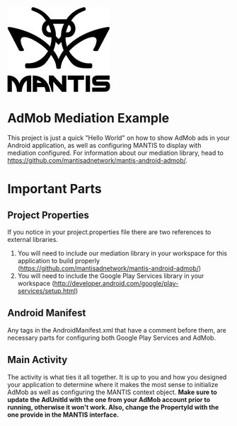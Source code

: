![mantis ad network](https://github.com/mantisadnetwork/mantis-android-admob/raw/master/images/logo.png)

# AdMob Mediation Example

This project is just a quick "Hello World" on how to show AdMob ads in your Android application, as well as configuring MANTIS to display with mediation configured. For information about our mediation library, head to https://github.com/mantisadnetwork/mantis-android-admob/.

# Important Parts

## Project Properties

If you notice in your project.properties file there are two references to external libraries.

1. You will need to include our mediation library in your workspace for this application to build properly (https://github.com/mantisadnetwork/mantis-android-admob/)
2. You will need to include the Google Play Services library in your workspace (http://developer.android.com/google/play-services/setup.html)

## Android Manifest

Any tags in the AndroidManifest.xml that have a comment before them, are necessary parts for configuring both Google Play Services and AdMob.

## Main Activity

The activity is what ties it all together. It is up to you and how you designed your application to determine where it makes the most sense to initialize AdMob as well as configuring the MANTIS context object. **Make sure to update the AdUnitId with the one from your AdMob account prior to running, otherwise it won't work. Also, change the PropertyId with the one provide in the MANTIS interface.**